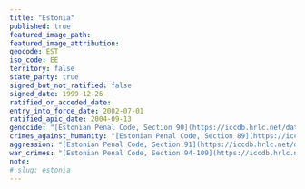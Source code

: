 ```yaml
---
title: "Estonia"
published: true
featured_image_path:
featured_image_attribution:
geocode: EST
iso_code: EE
territory: false
state_party: true
signed_but_not_ratified: false
signed_date: 1999-12-26
ratified_or_acceded_date:
entry_into_force_date: 2002-07-01
ratified_apic_date: 2004-09-13
genocide: "[Estonian Penal Code, Section 90](https://iccdb.hrlc.net/data/doc/438/keyword/46/)"
crimes_against_humanity: "[Estonian Penal Code, Section 89](https://iccdb.hrlc.net/data/doc/438/keyword/13/)"
aggression: "[Estonian Penal Code, Section 91](https://iccdb.hrlc.net/data/doc/438/keyword/1/)"
war_crimes: "[Estonian Penal Code, Section 94-109](https://iccdb.hrlc.net/data/doc/438/keyword/145/)"
note:
# slug: estonia
---
```

